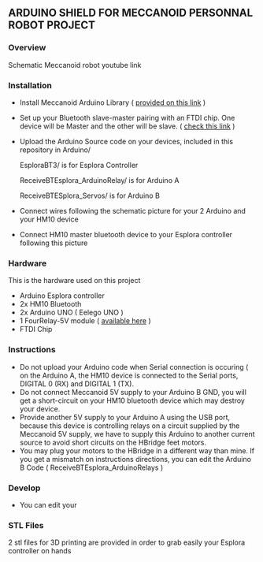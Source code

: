 ## ARDUINO SHIELD FOR MECCANOID PERSONNAL ROBOT PROJECT

### Overview

Schematic
Meccanoid robot
youtube link


### Installation
- Install Meccanoid Arduino Library ( [provided on this link](http://www.meccano.com/meccanoid-opensource) )
- Set up your Bluetooth slave-master pairing with an FTDI chip. One device will be Master and the other will be slave.
( [check this link](https://www.instructables.com/id/How-to-Use-Bluetooth-40-HM10/?fbclid=IwAR2GLLHkLqt9dNQLBvCo8Qc5vnz0IyvcvLNwDCA6tnjOxEIhA4G5cf7OB1w) )
- Upload the Arduino Source code on your devices, included in this repository in Arduino/ 

   EsploraBT3/ is for Esplora Controller
   
   ReceiveBTEsplora_ArduinoRelay/ is for Arduino A
   
   ReceiveBTESplora_Servos/ is for Arduino B
  
- Connect wires following the schematic picture for your 2 Arduino and your HM10 device

- Connect HM10 master bluetooth device to your Esplora controller following this picture 


### Hardware

This is the hardware used on this project
- Arduino Esplora controller
- 2x HM10 Bluetooth 
- 2x Arduino UNO ( Eelego UNO )
- 1 FourRelay-5V module ( [available here](https://www.banggood.com/fr/5V-4-Channel-Relay-Module-For-Arduino-PIC-ARM-DSP-AVR-MSP430-Blue-p-87987.html?gmcCountry=FR&currency=EUR&createTmp=1&utm_source=googleshopping&utm_medium=cpc_union&utm_content=2zou&utm_campaign=ssc-fr-all&gclid=Cj0KCQiAm5viBRD4ARIsADGUT25e2Ajjgxh5M218oXJrrltuOxtD6GfLqWbmM2E8d8yZ26lLdXyDNQsaAtivEALw_wcB&cur_warehouse=HK) )
- FTDI Chip

### Instructions

- Do not upload your Arduino code when Serial connection is occuring ( on the Arduino A, the HM10 device is connected to the Serial ports,
DIGITAL 0 (RX) and DIGITAL 1 (TX). 
- Do not connect Meccanoid 5V supply to your Arduino B GND, you will get a short-circuit on your HM10 bluetooth device which may destroy your device.
- Provide another 5V supply to your Arduino A using the USB port, because this device is controlling relays on a circuit supplied by the Meccanoid 5V supply, we have to supply this Arduino to another current source to avoid short circuits on the HBridge feet motors.
- You may plug your motors to the HBridge in a different way than mine. If you get a mismatch on instructions directions, you can edit the Arduino B Code ( ReceiveBTEsplora_ArduinoRelays )

### Develop

- You can edit your

### STL Files

2 stl files for 3D printing are provided in order to grab easily your Esplora controller on hands



